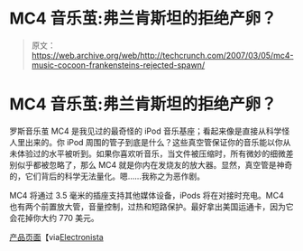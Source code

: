 # MC4 音乐茧:弗兰肯斯坦的拒绝产卵？

> 原文：<https://web.archive.org/web/http://techcrunch.com/2007/03/05/mc4-music-cocoon-frankensteins-rejected-spawn/>

# MC4 音乐茧:弗兰肯斯坦的拒绝产卵？

罗斯音乐茧 MC4 是我见过的最奇怪的 iPod 音乐基座；看起来像是直接从科学怪人里出来的。你 iPod 周围的管子到底是什么？这些真空管保证你的音乐能以你从未体验过的水平被听到。如果你喜欢听音乐，当文件被压缩时，所有微妙的细微差别似乎都被忽略了，那么 MC4 就是你内在发烧友的放大器。显然，真空管是神奇的，它们背后的科学无法量化。嗯……我称之为恶作剧。

MC4 将通过 3.5 毫米的插座支持其他媒体设备，iPods 将在对接时充电。MC4 也有两个前置放大管，音量控制，过热和短路保护。最好拿出美国运通卡，因为它会花掉你大约 770 美元。

[产品页面](https://web.archive.org/web/20130628171644/http://www.rothaudio.co.uk/docs/products/mc4.shtml)【via[Electronista](https://web.archive.org/web/20130628171644/http://www.electronista.com/articles/07/03/05/roth.ipod.amplifier.dock/)